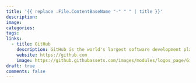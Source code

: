 ```yaml
---
title: '{{ replace .File.ContentBaseName "-" " " | title }}'
description:
image:
categories:
tags:
links:
  - title: GitHub
    description: GitHub is the world's largest software development platform.
    website: https://github.com
    image: https://github.githubassets.com/images/modules/logos_page/GitHub-Mark.png
draft: true
comments: false
---
```

